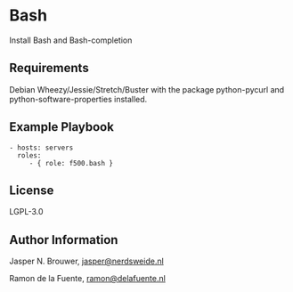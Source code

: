 Bash
========

Install Bash and Bash-completion

Requirements
------------

Debian Wheezy/Jessie/Stretch/Buster with the package python-pycurl and python-software-properties installed.

Example Playbook
-------------------------

    - hosts: servers
      roles:
         - { role: f500.bash }

License
-------

LGPL-3.0

Author Information
------------------

Jasper N. Brouwer, jasper@nerdsweide.nl

Ramon de la Fuente, ramon@delafuente.nl
